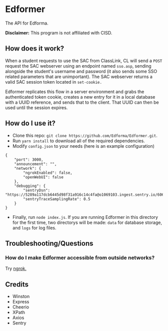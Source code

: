 # Edformer

The API for Edforma.

**Disclaimer:** This program is not affiliated with CISD.

## How does it work?
When a student requests to use the SAC from ClassLink, CL will send a `POST` request the SAC webserver using an endpoint named `sso.asp`, sending alongside the student's username and password (it also sends some SSO related parameters that are unimportant). The SAC webserver returns a valid SAC session token located in `set-cookie.`

Edformer replicates this flow in a server environment and grabs the authenticated token cookie, creates a new entry for it in a local database with a UUID reference, and sends that to the client. That UUID can then be used until the session expires.


## How do I use it?

- Clone this repo: `git clone https://github.com/Edforma/Edformer.git`.
- Run `yarn install` to download all of the required dependencies.
- Modify `config.json` to your needs (here is an example configuration)
```
{
    "port": 3000,
    "announcement": "",
    "network": {
        "ngrokEnabled": false,
        "openWebUI": false
    },
    "debugging": {
        "sentryDsn": "https://5289a117dcb6445d98f31a916c14c4fa@o1069103.ingest.sentry.io/6065463",
        "sentryTraceSamplingRate": 0.5
    }
}
```
- Finally, run `node index.js`. If you are running Edformer in this directory for the first time, two directorys will be made: `data` for database storage, and `logs` for log files.
## Troubleshooting/Questions

### How do I make Edformer accessible from outside networks?
Try [ngrok.](https://ngrok.com/)

## Credits

- Winston
- Express
- Cheerio
- XPath
- Axios
- Sentry
